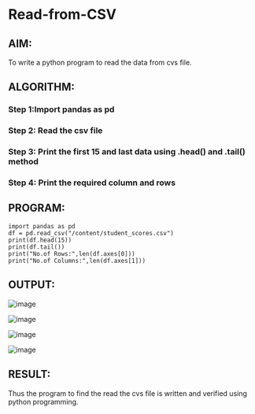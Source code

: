 # Read-from-CSV

## AIM:
To write a python program to read the data from cvs file.


## ALGORITHM:
### Step 1:Import pandas as pd
### Step 2: Read the csv file
### Step 3: Print the first 15 and last data using .head() and .tail() method
### Step 4: Print the required column and rows


## PROGRAM:
```
import pandas as pd
df = pd.read_csv("/content/student_scores.csv")
print(df.head(15))
print(df.tail())
print("No.of Rows:",len(df.axes[0]))
print("No.of Columns:",len(df.axes[1]))
```

## OUTPUT:
![image](https://github.com/Meetha22003992/Read-from-CSV/assets/119401038/31a1d255-38aa-4653-acd7-fd022cbc816e)

![image](https://github.com/Meetha22003992/Read-from-CSV/assets/119401038/db45a74b-ab07-45d2-90d4-2cd9b77d2ae2)

![image](https://github.com/Meetha22003992/Read-from-CSV/assets/119401038/90ff39f0-73f0-4277-974c-83cc2be7ddd3)

![image](https://github.com/Meetha22003992/Read-from-CSV/assets/119401038/32683070-d66f-47bf-b243-4f951c1e3837)

## RESULT:
Thus the program to find the read the cvs file is written and verified using python programming.
